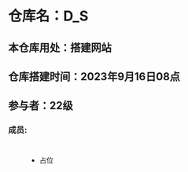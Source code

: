 # 仓库名：D_S
## 本仓库用处：搭建网站
## 仓库搭建时间：2023年9月16日08点
## 参与者：22级
### 成员: 
<div style="blackground-color:'yellow'">
    <ul><li style="dislay:block; margin:40">占位</li></ul>
</div>

